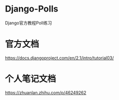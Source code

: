 # Django-Polls
Django官方教程Poll练习

# 官方文档
https://docs.djangoproject.com/en/2.1/intro/tutorial03/

# 个人笔记文档
https://zhuanlan.zhihu.com/p/46249262
